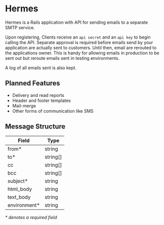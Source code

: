 # Hermes

Hermes is a Rails application with API for sending emails to a separate SMTP service.

Upon registering, Clients receive an `api secret` and an `api key` to begin calling the API.
Separate approval is required before emails send by your application are actually sent to customers.
Until then, email are rerouted to the applications owner. This is handy for allowing emails in production
to be sent out but reroute emails sent in testing environments.

A log of all emails sent is also kept.

## Planned Features

- Delivery and read reports
- Header and footer templates
- Mail-merge
- Other forms of communication like SMS

## Message Structure

| Field         | Type     |
| ------------- | -------- |
| from\*        | string   |
| to\*          | string[] |
| cc            | string[] |
| bcc           | string[] |
| subject\*     | string   |
| html_body     | string   |
| text_body     | string   |
| environment\* | string   |

_\* denotes a required field_
